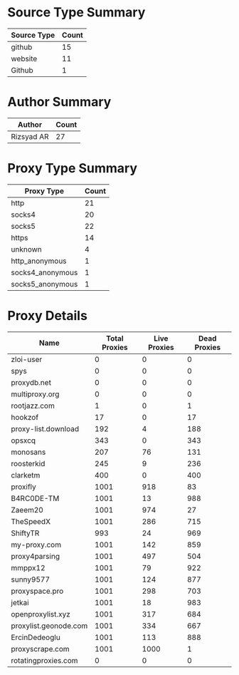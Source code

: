 # Source Type Summary

| Source Type | Count |
|-------------|-------|
| github | 15 |
| website | 11 |
| Github | 1 |


# Author Summary

| Author | Count |
|--------|-------|
| Rizsyad AR | 27 |


# Proxy Type Summary

| Proxy Type | Count |
|------------|-------|
| http | 21 |
| socks4 | 20 |
| socks5 | 22 |
| https | 14 |
| unknown | 4 |
| http_anonymous | 1 |
| socks4_anonymous | 1 |
| socks5_anonymous | 1 |


# Proxy Details

| Name | Total Proxies | Live Proxies | Dead Proxies |
|------|---------------|--------------|---------------|
| zloi-user | 0 | 0 | 0 |
| spys | 0 | 0 | 0 |
| proxydb.net | 0 | 0 | 0 |
| multiproxy.org | 0 | 0 | 0 |
| rootjazz.com | 1 | 0 | 1 |
| hookzof | 17 | 0 | 17 |
| proxy-list.download | 192 | 4 | 188 |
| opsxcq | 343 | 0 | 343 |
| monosans | 207 | 76 | 131 |
| roosterkid | 245 | 9 | 236 |
| clarketm | 400 | 0 | 400 |
| proxifly | 1001 | 918 | 83 |
| B4RC0DE-TM | 1001 | 13 | 988 |
| Zaeem20 | 1001 | 974 | 27 |
| TheSpeedX | 1001 | 286 | 715 |
| ShiftyTR | 993 | 24 | 969 |
| my-proxy.com | 1001 | 142 | 859 |
| proxy4parsing | 1001 | 497 | 504 |
| mmppx12 | 1001 | 79 | 922 |
| sunny9577 | 1001 | 124 | 877 |
| proxyspace.pro | 1001 | 298 | 703 |
| jetkai | 1001 | 18 | 983 |
| openproxylist.xyz | 1001 | 317 | 684 |
| proxylist.geonode.com | 1001 | 334 | 667 |
| ErcinDedeoglu | 1001 | 113 | 888 |
| proxyscrape.com | 1001 | 1000 | 1 |
| rotatingproxies.com | 0 | 0 | 0 |
